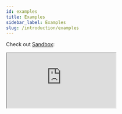 ```yaml
---
id: examples
title: Examples
sidebar_label: Examples
slug: /introduction/examples
---
```


Check out [Sandbox](https://codesandbox.io/s/immutable-architecture-8bc5r?fontsize=14&hidenavigation=1&theme=dark):

<iframe src="https://codesandbox.io/embed/github/wix/remx/tree/master/remx-usage-example?fontsize=11&theme=light" class="codesandbox" sandbox="allow-modals allow-forms allow-popups allow-scripts allow-same-origin"></iframe>

